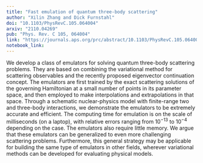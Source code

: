 ```yaml
---
title: "Fast emulation of quantum three-body scattering"
author: "Xilin Zhang and Dick Furnstahl"
doi: "10.1103/PhysRevC.105.064004"
arxiv: "2110.04269"
pub: "Phys. Rev. C 105, 064004"
link: "https://journals.aps.org/prc/abstract/10.1103/PhysRevC.105.064004"
notebook_link:
---
```


We develop a class of emulators for solving quantum three-body scattering problems. They are based on combining the variational method for scattering observables and the recently proposed eigenvector continuation concept. The emulators are first trained by the exact scattering solutions of the governing Hamiltonian at a small number of points in its parameter space, and then employed to make interpolations and extrapolations in that space. Through a schematic nuclear-physics model with finite-range two and three-body interactions, we demonstrate the emulators to be extremely accurate and efficient. The computing time for emulation is on the scale of milliseconds (on a laptop), with relative errors ranging from $10^{-13}$ to $10^{-4}$ depending on the case. The emulators also require little memory. We argue that these emulators can be generalized to even more challenging scattering problems. Furthermore, this general strategy may be applicable for building the same type of emulators in other fields, wherever variational methods can be developed for evaluating physical models.
